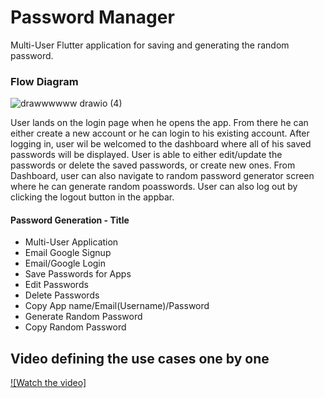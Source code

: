 # Password Manager

Multi-User Flutter application for saving and generating the random password.

### Flow Diagram ###
![drawwwwww drawio (4)](https://user-images.githubusercontent.com/108008682/185386429-d3282f71-905a-4c4a-a3fc-76debdb64db8.png)

User lands on the login page when he opens the app. From there he can either create a new account or he can login to his existing account. After logging in, user wil be welcomed to the dashboard where all of his saved passwords will be displayed. User is able to either edit/update the passwords or delete the saved passwords, or create new ones. From Dashboard, user can also navigate to random password generator screen where he can generate random poasswords. User can also log out by clicking the logout button in the appbar.

#### Password Generation - Title ####

- Multi-User Application
- Email Google Signup
- Email/Google Login
- Save Passwords for Apps
- Edit Passwords
- Delete Passwords
- Copy App name/Email(Username)/Password
- Generate Random Password 
- Copy Random Password


## Video defining the use cases one by one

[![Watch the video]](https://youtu.be/E2Ak2vWGgiI)
